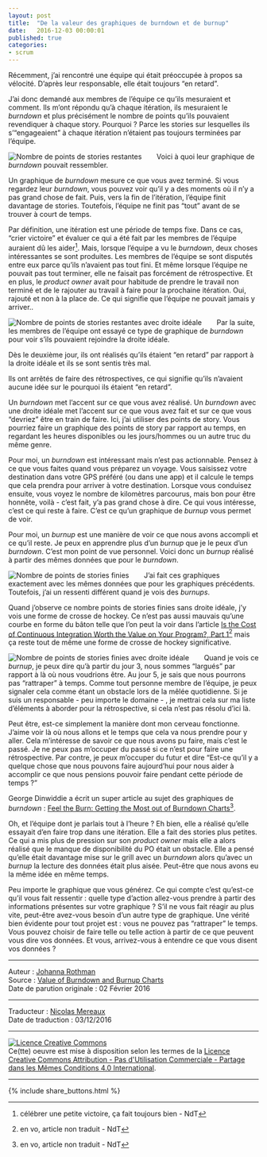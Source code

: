 ```yaml
---
layout: post
title:  "De la valeur des graphiques de burndown et de burnup"
date:   2016-12-03 00:00:01
published: true
categories: 
- scrum
---
```


Récemment, j’ai rencontré une équipe qui était préoccupée à propos sa vélocité. D’après leur responsable, elle était toujours “en retard”. 

J’ai donc demandé aux membres de l’équipe ce qu’ils mesuraient et comment. Ils m’ont répondu qu’à chaque itération, ils mesuraient le _burndown_ et plus précisément le nombre de points qu’ils pouvaient revendiquer à chaque story. Pourquoi ? Parce les stories sur lesquelles ils s’“engageaient” à chaque itération n’étaient pas toujours terminées par l’équipe.

<div align="left" style="float:left; padding-right:30px" >
  <img title="Nombre de points de stories restantes" src="{{ site.url }}assets/johanna/Burndown.StoryPoints.jpg" />
</div>

Voici à quoi leur graphique de _burndown_ pouvait ressembler.

Un graphique de _burndown_ mesure ce que vous avez terminé. Si vous regardez leur _burndown_, vous pouvez voir qu’il y a des moments où il n’y a pas grand chose de fait. Puis, vers la fin de l’itération, l’équipe finit davantage de stories. Toutefois, l’équipe ne finit pas “tout” avant de se trouver à court de temps.

Par définition, une itération est une période de temps fixe. Dans ce cas, “crier victoire” et évaluer ce qui a été fait par les membres de l’équipe auraient dû les aider[^1]. Mais, lorsque l’équipe a vu le _burndown_, deux choses intéressantes se sont produites. Les membres de l’équipe se sont disputés entre eux parce qu’ils n’avaient pas tout fini. Et même lorsque l’équipe ne pouvait pas tout terminer, elle ne faisait pas forcément de rétrospective. Et en plus, le _product owner_ avait pour habitude de prendre le travail non terminé et de le rajouter au travail à faire pour la prochaine itération. Oui, rajouté et non à la place de. Ce qui signifie que l’équipe ne pouvait jamais y arriver..

<div align="left" style="float:left; padding-right:30px" >
  <img title="Nombre de points de stories restantes avec droite idéale" src="{{ site.url }}assets/johanna/Burndownwithidealline.jpg" />
</div>

Par la suite, les membres de l’équipe ont essayé ce type de graphique de _burndown_ pour voir s’ils pouvaient rejoindre la droite idéale.

Dès le deuxième jour, ils ont réalisés qu’ils étaient “en retard” par rapport à la droite idéale et ils se sont sentis très mal.

Ils ont arrêtés de faire des rétrospectives, ce qui signifie qu’ils n’avaient aucune idée sur le pourquoi ils étaient “en retard”.

Un _burndown_ met l’accent sur ce que vous avez réalisé. Un _burndown_ avec une droite idéale met l’accent sur ce que vous avez fait et sur ce que vous “devriez” être en train de faire. Ici, j’ai utiliser des points de story. Vous pourriez faire un graphique des points de story par rapport au temps, en regardant les heures disponibles ou les jours/hommes ou un autre truc du même genre.

Pour moi, un  _burndown_ est intéressant mais n’est pas actionnable. Pensez à ce que vous faites quand vous préparez un voyage. Vous saisissez votre destination dans votre GPS préféré (ou dans une app) et il calcule le temps que cela prendra pour arriver à votre destination. Lorsque vous conduisez ensuite, vous voyez le nombre de kilomètres parcourus, mais bon pour être honnête, voilà - c’est fait, y’a pas grand chose à dire. Ce qui vous intéresse, c’est ce qui reste à faire. C’est ce qu’un graphique de  _burnup_ vous permet de voir.

Pour moi, un _burnup_ est une manière de voir ce que nous avons accompli et ce qu’il reste. Je peux en apprendre plus d’un _burnup_ que je le peux d’un _burndown_. C’est mon point de vue personnel. Voici donc un _burnup_ réalisé à partir des mêmes données que pour le _burndown_.

<div align="left" style="float:left; padding-right:30px" >
  <img title="Nombre de points de stories finies" src="{{ site.url }}assets/johanna/StoryPointBurnup.jpg" />
</div>

J’ai fait ces graphiques exactement avec les mêmes données que pour les graphiques précédents. Toutefois, j’ai un ressenti différent quand je vois des _burnups_.

Quand j’observe ce nombre points de stories finies sans droite idéale, j’y vois une forme de crosse de hockey. Ce n’est pas aussi mauvais qu’une courbe en forme du bâton telle que l’on peut la voir dans l’article [Is the Cost of Continuous Integration Worth the Value on Your Program?, Part 1](http://www.jrothman.com/mpd/program-management/2011/12/is-the-cost-of-continuous-integration-worth-the-value-on-your-program-part-1/)[^2] mais ça reste tout de même une forme de crosse de hockey significative.

<div align="left" style="float:left; padding-right:30px" >
  <img title="Nombre de points de stories finies avec droite idéale" src="{{ site.url }}assets/johanna/StoryPointBurnupwithIdealLine.jpg" />
</div>

Quand je vois ce _burnup_, je peux dire qu’à partir du jour 3, nous sommes “largués” par rapport à là où nous voudrions être. Au jour 5, je sais que nous pourrons pas “rattraper” à temps. Comme tout personne membre de l’équipe, je peux signaler cela comme étant un obstacle lors de la mêlée quotidienne. Si je suis un responsable - peu importe le domaine - , je mettrai cela sur ma liste d’éléments à aborder pour la rétrospective, si cela n’est pas résolu d’ici là.

Peut être, est-ce simplement la manière dont mon cerveau fonctionne. J’aime voir là où nous allons et le temps que cela va nous prendre pour y aller. Cela m’intéresse de savoir ce que nous avons pu faire, mais c’est le passé. Je ne peux pas m’occuper du passé si ce n’est pour faire une rétrospective. Par contre, je peux m’occuper du futur et dire “Est-ce qu’il y a quelque chose que nous pouvons faire aujourd’hui pour nous aider à accomplir ce que nous pensions pouvoir faire pendant cette période de temps ?” 

George Dinwiddie a écrit un super article au sujet des graphiques de _burndown_ : [Feel the Burn: Getting the Most out of Burndown Charts](http://idiacomputing.com/pub/BetterSoftware-BurnCharts.pdf)[^2].

Oh, et l’équipe dont je parlais tout à l’heure ? Eh bien, elle a  réalisé qu’elle essayait d’en faire trop dans une itération. Elle a fait des stories plus petites. Ce qui a mis plus de pression sur son _product owner_ mais elle a alors réalisé que le manque de disponibilité du PO était un obstacle. Elle a pensé qu’elle était davantage mise sur le grill avec un _burndown_ alors qu’avec un _burnup_ la lecture des données était plus aisée. Peut-être que nous avons eu la même idée en même temps.

Peu importe le graphique que vous générez. Ce qui compte c’est qu’est-ce qu’il vous fait ressentir : quelle type d’action allez-vous prendre à partir des informations présentes sur votre graphique ? S’il ne vous fait réagir au plus vite, peut-être avez-vous besoin d’un autre type de graphique. Une vérité bien évidente pour tout projet est : vous ne pouvez pas “rattraper” le temps. Vous pouvez choisir de faire telle ou telle action à partir de ce que peuvent vous dire vos données. Et vous, arrivez-vous à entendre ce que vous disent vos données ?


[^1]: célébrer une petite victoire, ça fait toujours bien - NdT
[^2]: en vo, article non traduit - NdT

---
Auteur : [Johanna Rothman](http://www.jrothman.com/about/)  
Source : [Value of Burndown and Burnup Charts](http://www.jrothman.com/mpd/project-management/2016/02/value-of-burndown-and-burnup-charts/)  
Date de parution originale : 02 Février 2016  

---
Traducteur : [Nicolas Mereaux](http://www.les-traducteurs-agiles.org/traducteurs/)  
Date de traduction : 03/12/2016  

---

<a rel="license" href="http://creativecommons.org/licenses/by-nc-sa/4.0/"><img alt="Licence Creative Commons" style="border-width:0" src="http://i.creativecommons.org/l/by-nc-sa/4.0/88x31.png" /></a><br />Ce(tte) oeuvre est mise à disposition selon les termes de la <a rel="license" href="http://creativecommons.org/licenses/by-nc-sa/4.0/">Licence Creative Commons Attribution - Pas d'Utilisation Commerciale - Partage dans les Mêmes Conditions 4.0 International</a>.

---

{% include share_buttons.html %}

